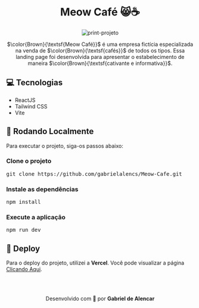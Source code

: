 <div align="center">
  <h1>Meow Café 😸☕</h1>
  
  ![print-projeto](https://github.com/user-attachments/assets/d28d496f-9233-452e-8c3d-ddb6221020a3)
  <p>$\color{Brown}{\textsf{Meow Café}}$   é uma empresa fictícia especializada na venda de $\color{Brown}{\textsf{cafés}}$ de todos os tipos. Essa landing page foi desenvolvida para apresentar o estabelecimento de maneira $\color{Brown}{\textsf{cativante e informativa}}$.</p>
</div>

<h2>💻 Tecnologias</h2>
<ul>
  <li>ReactJS</li>
  <li>Tailwind CSS</li>
  <li>Vite</li>
</ul>

<h2>🚀 Rodando Localmente</h2>
<p>Para executar o projeto, siga-os passos abaixo:</p>

<h3>Clone o projeto</h3>
<pre>git clone https://github.com/gabrielalencs/Meow-Cafe.git</pre>

<h3>Instale as dependências</h3>
<pre>npm install</pre>

<h3>Execute a aplicação</h3>
<pre>npm run dev</pre>

<h2>🎯 Deploy</h2>
<p>Para o deploy do projeto, utilizei a <b>Vercel</b>. Você pode visualizar a página <a href="https://meow-cafe-company.vercel.app/">Clicando Aqui</a>.</p>

<br>
<br>

<div align="center">
  <p>Desenvolvido com 🤎 por <b>Gabriel de Alencar</b></p>
</div>
